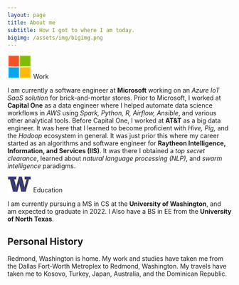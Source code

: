 ```yaml
---
layout: page
title: About me
subtitle: How I got to where I am today.
bigimg: /assets/img/bigimg.png
---
```



![Work](assets/img/microsoft.png) Work

I am currently a software engineer at **Microsoft** working on an *Azure IoT SaaS solution* for brick-and-mortar stores. 
Prior to Microsoft, I worked at **Capital One** as a data engineer where I helped automate data science workflows in *AWS* using *Spark, Python, R, Airflow, Ansible*, and various other analytical tools. 
Before Capital One, I worked at **AT&T** as a big data engineer. It was here that I learned to become proficient with *Hive, Pig,* and the *Hadoop* ecosystem in general. 
It was just prior this where my career started as an algorithms and software engineer for **Raytheon Intelligence, Information, and Services (IIS)**. It was there I obtained a *top secret clearance*, learned about *natural language processing (NLP)*, and *swarm intelligence* paradigms.

![School](assets/img/university_of_washington.png) Education

I am currently pursuing a MS in CS at the **University of Washington**, and am expected to graduate in 2022. I Also have a BS in EE from the **University of North Texas**.


## Personal History

Redmond, Washington is home. My work and studies have taken me from the Dallas Fort-Worth Metroplex to Redmond, Washington. My travels have taken me to Kosovo, Turkey, Japan, Australia, and the Dominican Republic.
